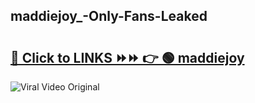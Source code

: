 
 ## maddiejoy_-Only-Fans-Leaked

# <h2><a href="https://clipsfans.com/maddiejoy_&ref=git">🔗 Click to LINKS ⏩⏩ 👉 🟢 maddiejoy  </a></h2>

<a href="https://clipsfans.com/maddiejoy_&ref=git" rel="nofollow" data-target="animated-image.originalLink"><img src="https://i.ibb.co.com/xMMVF88/686577567.gif" alt="Viral Video Original" style="max-width: 100%; display: inline-block;" data-target="animated-image.originalImage"></a>
